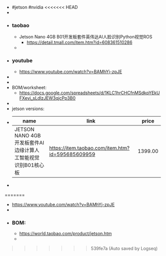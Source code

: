 - #jetson #nvidia
<<<<<<< HEAD
-
- ### taobao
	- Jetson Nano 4GB B01开发板套件英伟达AI人脸识别Python视觉ROS
		- https://detail.tmall.com/item.htm?id=608361510286
	-
- ### youtube
	- https://www.youtube.com/watch?v=BAMhYj-zpJE
-
-
- BOM/worksheet:
	- https://docs.google.com/spreadsheets/d/1KLC1hrCHCfnMSdkpYEkUFXevi_sLdlzJEW3qjcPp3B0
-
- jetson versions:
- |name|link|price|
  |--|--|--|
  |JETSON NANO 4GB开发板套件AI边缘计算人工智能视觉识别B01核心板|https://item.taobao.com/item.htm?id=595685609959|1399.00|
-
=======
- https://www.youtube.com/watch?v=BAMhYj-zpJE
-
- ### BOM:
	- https://world.taobao.com/product/jetson.htm
	-
>>>>>>> 539fe7a (Auto saved by Logseq)
